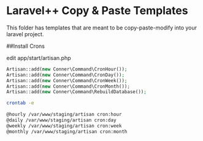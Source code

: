 Laravel++ Copy & Paste Templates
================

This folder has templates that are meant to be copy-paste-modify into your laravel project.

##Install Crons 

edit app/start/artisan.php
```php
Artisan::add(new Conner\Command\CronHour());
Artisan::add(new Conner\Command\CronDay());
Artisan::add(new Conner\Command\CronWeek());
Artisan::add(new Conner\Command\CronMonth());
Artisan::add(new Conner\Command\RebuildDatabase());
```
  
```bash
crontab -e
  
@hourly /var/www/staging/artisan cron:hour
@daily /var/www/staging/artisan cron:day
@weekly /var/www/staging/artisan cron:week
@monthly /var/www/staging/artisan cron:month
```